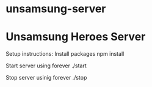 unsamsung-server
================

Unsamsung Heroes Server
================

Setup instructions:
Install packages
npm install

Start server using forever
./start

Stop server usinig forever
./stop
